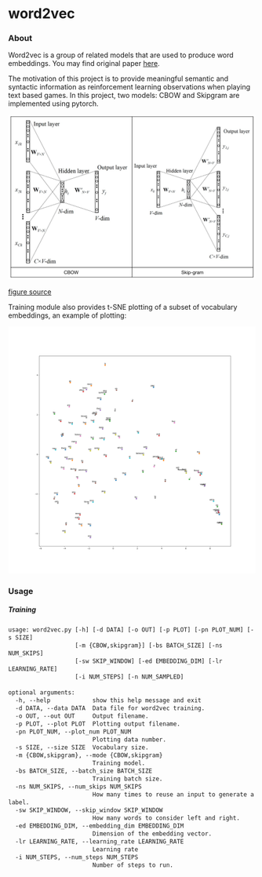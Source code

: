 # word2vec

### About

Word2vec is a group of related models that are used to produce word embeddings. You may find original paper [here](https://papers.nips.cc/paper/5021-distributed-representations-of-words-and-phrases-and-their-compositionality.pdf).

The motivation of this project is to provide meaningful semantic and syntactic information as reinforcement learning observations when playing text based games.  In this project, two models: CBOW and Skipgram are implemented using pytorch.

![model archtecture](/imgs/model.jpg "model")

[figure source](http://www.cs.nthu.edu.tw/~shwu/courses/ml/labs/10_Keras_Word2Vec/10_Keras_Word2Vec.html)

Training module also provides t-SNE plotting of a subset of vocabulary embeddings, an example of plotting:

![tsne](/imgs/tsne.png "tsne")

### Usage

##### Training

    usage: word2vec.py [-h] [-d DATA] [-o OUT] [-p PLOT] [-pn PLOT_NUM] [-s SIZE]
                       [-m {CBOW,skipgram}] [-bs BATCH_SIZE] [-ns NUM_SKIPS]
                       [-sw SKIP_WINDOW] [-ed EMBEDDING_DIM] [-lr LEARNING_RATE]
                       [-i NUM_STEPS] [-n NUM_SAMPLED]

    optional arguments:
      -h, --help            show this help message and exit
      -d DATA, --data DATA  Data file for word2vec training.
      -o OUT, --out OUT     Output filename.
      -p PLOT, --plot PLOT  Plotting output filename.
      -pn PLOT_NUM, --plot_num PLOT_NUM
                            Plotting data number.
      -s SIZE, --size SIZE  Vocabulary size.
      -m {CBOW,skipgram}, --mode {CBOW,skipgram}
                            Training model.
      -bs BATCH_SIZE, --batch_size BATCH_SIZE
                            Training batch size.
      -ns NUM_SKIPS, --num_skips NUM_SKIPS
                            How many times to reuse an input to generate a label.
      -sw SKIP_WINDOW, --skip_window SKIP_WINDOW
                            How many words to consider left and right.
      -ed EMBEDDING_DIM, --embedding_dim EMBEDDING_DIM
                            Dimension of the embedding vector.
      -lr LEARNING_RATE, --learning_rate LEARNING_RATE
                            Learning rate
      -i NUM_STEPS, --num_steps NUM_STEPS
                            Number of steps to run.
